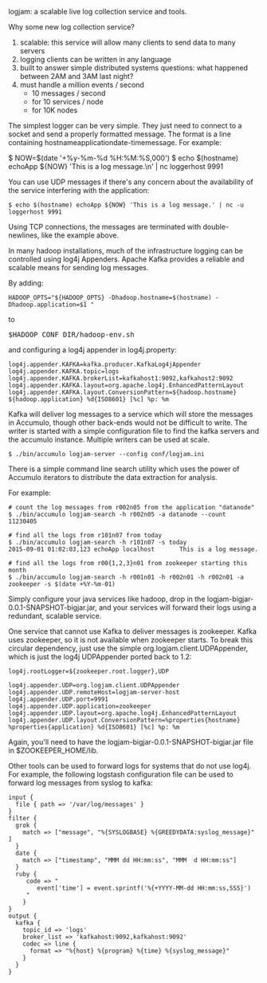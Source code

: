 <!--
Licensed to the Apache Software Foundation (ASF) under one or more
contributor license agreements.  See the NOTICE file distributed with
this work for additional information regarding copyright ownership.
The ASF licenses this file to You under the Apache License, Version 2.0
(the "License"); you may not use this file except in compliance with
the License.  You may obtain a copy of the License at

    http://www.apache.org/licenses/LICENSE-2.0

Unless required by applicable law or agreed to in writing, software
distributed under the License is distributed on an "AS IS" BASIS,
WITHOUT WARRANTIES OR CONDITIONS OF ANY KIND, either express or implied.
See the License for the specific language governing permissions and
limitations under the License.
-->

logjam: a scalable live log collection service and tools.

Why some new log collection service?

1. scalable: this service will allow many clients to send data to many servers
1. logging clients can be written in any language
1. built to answer simple distributed systems questions: what happened between 2AM and 3AM last night?
1. must handle a million events / second
	* 10 messages / second
	* for 10 services / node
	* for 10K nodes

The simplest logger can be very simple.  They just need to connect to a socket and send a properly formatted message. The format is a line containing hostname<space>application<space>date-time<space>message. For example:

   $ NOW=$(date '+%y-%m-%d %H:%M:%S,000')
   $ echo $(hostname) echoApp ${NOW} 'This is a log message.\n' | nc loggerhost 9991

You can use UDP messages if there's any concern about the availability of the service interfering with the application:

	$ echo $(hostname) echoApp ${NOW} 'This is a log message.' | nc -u loggerhost 9991

Using TCP connections, the messages are terminated with double-newlines, like the example above.

In many hadoop installations, much of the infrastructure logging can be controlled using log4j Appenders. Apache Kafka provides a reliable and scalable means for sending log messages.

By adding:

    HADOOP_OPTS="${HADOOP_OPTS} -Dhadoop.hostname=$(hostname) -Dhadoop.application=$1 "

to <pre>$HADOOP_CONF_DIR/hadoop-env.sh</pre> and configuring a log4j appender in log4j.property: 

	log4j.appender.KAFKA=kafka.producer.KafkaLog4jAppender
	log4j.appender.KAFKA.topic=logs
	log4j.appender.KAFKA.brokerList=kafkahost1:9092,kafkahost2:9092
	log4j.appender.KAFKA.layout=org.apache.log4j.EnhancedPatternLayout
	log4j.appender.KAFKA.layout.ConversionPattern=${hadoop.hostname} ${hadoop.application} %d{ISO8601} [%c] %p: %m

Kafka will deliver log messages to a service which will store the messages in Accumulo, though other back-ends would not be difficult to write. The writer is started with a simple configuration file to find the kafka servers and the accumulo instance. Multiple writers can be used at scale.

    $ ./bin/accumulo logjam-server --config conf/logjam.ini

There is a simple command line search utility which uses the power of Accumulo iterators to distribute the data extraction for analysis.

For example:

	# count the log messages from r002n05 from the application "datanode"
	$ ./bin/accumulo logjam-search -h r002n05 -a datanode --count
	11230405

	# find all the logs from r101n07 from today
	$ ./bin/accumulo logjam-search -h r101n07 -s today
	2015-09-01 01:02:03,123	echoApp localhost		This is a log message.
	
	# find all the logs from r00{1,2,3}n01 from zookeeper starting this month
	$ ./bin/accumulo logjam-search -h r001n01 -h r002n01 -h r002n01 -a zookeeper -s $(date +%Y-%m-01)

Simply configure your java services like hadoop, drop in the logjam-bigjar-0.0.1-SNAPSHOT-bigjar.jar, and your services will forward their logs using a redundant, scalable service.

One service that cannot use Kafka to deliver messages is zookeeper.  Kafka uses zookeeper, so it is not available when zookeeper starts.
To break this circular dependency, just use the simple org.logjam.client.UDPAppender, which is just the log4j UDPAppender ported back to 1.2:

	log4j.rootLogger=${zookeeper.root.logger},UDP

	log4j.appender.UDP=org.logjam.client.UDPAppender
	log4j.appender.UDP.remoteHost=logjam-server-host
	log4j.appender.UDP.port=9991
	log4j.appender.UDP.application=zookeeper
	log4j.appender.UDP.layout=org.apache.log4j.EnhancedPatternLayout
	log4j.appender.UDP.layout.ConversionPattern=%properties{hostname} %properties{application} %d{ISO8601} [%c] %p: %m

Again, you'll need to have the logjam-bigjar-0.0.1-SNAPSHOT-bigjar.jar file in $ZOOKEEPER_HOME/lib.

Other tools can be used to forward logs for systems that do not use log4j.  For example, the following logstash configuration file
can be used to forward log messages from syslog to kafka:

	input { 
	  file { path => '/var/log/messages' }
	}
	filter {
	  grok {
	    match => ["message", "%{SYSLOGBASE} %{GREEDYDATA:syslog_message}" ]
	  }
	  date { 
	    match => ["timestamp", "MMM dd HH:mm:ss", "MMM  d HH:mm:ss"]
	  }
	  ruby {
	     code => "
	        event['time'] = event.sprintf('%{+YYYY-MM-dd HH:mm:ss,SSS}')
	     "
	    }
	}
	output {
	  kafka { 
	    topic_id => 'logs' 
	    broker_list => 'kafkahost:9092,kafkahost:9092'
	    codec => line { 
	      format => "%{host} %{program} %{time} %{syslog_message}" 
	    }
	  }
	}
